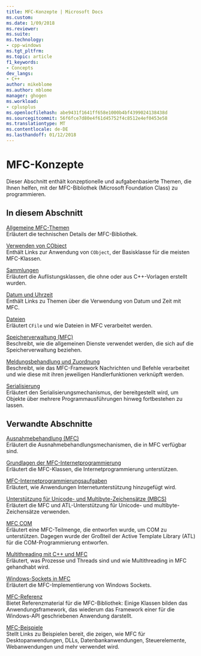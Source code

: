 ```yaml
---
title: MFC-Konzepte | Microsoft Docs
ms.custom: 
ms.date: 1/09/2018
ms.reviewer: 
ms.suite: 
ms.technology:
- cpp-windows
ms.tgt_pltfrm: 
ms.topic: article
f1_keywords:
- Concepts
dev_langs:
- C++
author: mikeblome
ms.author: mblome
manager: ghogen
ms.workload:
- cplusplus
ms.openlocfilehash: abe9431f1641ff658e1000b4bf4399024138438d
ms.sourcegitcommit: 56f6fce7d80e4f61d45752f4c8512e4ef0453e58
ms.translationtype: MT
ms.contentlocale: de-DE
ms.lasthandoff: 01/12/2018
---
```

# <a name="mfc-concepts"></a>MFC-Konzepte

Dieser Abschnitt enthält konzeptionelle und aufgabenbasierte Themen, die Ihnen helfen, mit der MFC-Bibliothek (Microsoft Foundation Class) zu programmieren.

## <a name="in-this-section"></a>In diesem Abschnitt

[Allgemeine MFC-Themen](../mfc/general-mfc-topics.md)  
Erläutert die technischen Details der MFC-Bibliothek.

[Verwenden von CObject](../mfc/using-cobject.md)  
Enthält Links zur Anwendung von `CObject`, der Basisklasse für die meisten MFC-Klassen.

[Sammlungen](../mfc/collections.md)  
Erläutert die Auflistungsklassen, die ohne oder aus C++-Vorlagen erstellt wurden.

[Datum und Uhrzeit](../atl-mfc-shared/date-and-time.md)  
Enthält Links zu Themen über die Verwendung von Datum und Zeit mit MFC.

[Dateien](../mfc/files-in-mfc.md)  
Erläutert `CFile` und wie Dateien in MFC verarbeitet werden.

[Speicherverwaltung (MFC)](../mfc/memory-management.md)  
Beschreibt, wie die allgemeinen Dienste verwendet werden, die sich auf die Speicherverwaltung beziehen.

[Meldungsbehandlung und Zuordnung](../mfc/message-handling-and-mapping.md)  
Beschreibt, wie das MFC-Framework Nachrichten und Befehle verarbeitet und wie diese mit ihren jeweiligen Handlerfunktionen verknüpft werden.

[Serialisierung](../mfc/serialization-in-mfc.md)  
Erläutert den Serialisierungsmechanismus, der bereitgestellt wird, um Objekte über mehrere Programmausführungen hinweg fortbestehen zu lassen.

## <a name="related-sections"></a>Verwandte Abschnitte

[Ausnahmebehandlung (MFC)](../mfc/exception-handling-in-mfc.md)  
Erläutert die Ausnahmebehandlungsmechanismen, die in MFC verfügbar sind.

[Grundlagen der MFC-Internetprogrammierung](../mfc/mfc-internet-programming-basics.md)  
Erläutert die MFC-Klassen, die Internetprogrammierung unterstützen.

[MFC-Internetprogrammierungsaufgaben](../mfc/mfc-internet-programming-tasks.md)  
Erläutert, wie Anwendungen Internetunterstützung hinzugefügt wird.

[Unterstützung für Unicode- und Multibyte-Zeichensätze (MBCS)](../atl-mfc-shared/unicode-and-multibyte-character-set-mbcs-support.md)  
Erläutert die MFC und ATL-Unterstützung für Unicode- und multibyte-Zeichensätze verwenden.

[MFC COM](../mfc/mfc-com.md)  
Erläutert eine MFC-Teilmenge, die entworfen wurde, um COM zu unterstützen. Dagegen wurde der Großteil der Active Template Library (ATL) für die COM-Programmierung entworfen.

[Multithreading mit C++ und MFC](../parallel/multithreading-with-cpp-and-mfc.md)  
Erläutert, was Prozesse und Threads sind und wie Multithreading in MFC gehandhabt wird.

[Windows-Sockets in MFC](../mfc/windows-sockets.md)  
Erläutert die MFC-Implementierung von Windows Sockets.

[MFC-Referenz](../mfc/mfc-desktop-applications.md)  
Bietet Referenzmaterial für die MFC-Bibliothek: Einige Klassen bilden das Anwendungsframework, das wiederum das Framework einer für die Windows-API geschriebenen Anwendung darstellt.

[MFC-Beispiele](../visual-cpp-samples.md)  
Stellt Links zu Beispielen bereit, die zeigen, wie MFC für Desktopanwendungen, DLLs, Datenbankanwendungen, Steuerelemente, Webanwendungen und mehr verwendet wird.
